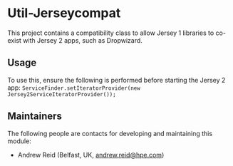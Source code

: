 # Util-Jerseycompat

This project contains a compatibility class to allow Jersey 1 libraries to co-exist with Jersey 2 apps, such as Dropwizard.

## Usage
To use this, ensure the following is performed before starting the Jersey 2 app:
`ServiceFinder.setIteratorProvider(new Jersey2ServiceIteratorProvider());`

## Maintainers

The following people are contacts for developing and maintaining this module:

- Andrew Reid (Belfast, UK, andrew.reid@hpe.com)
